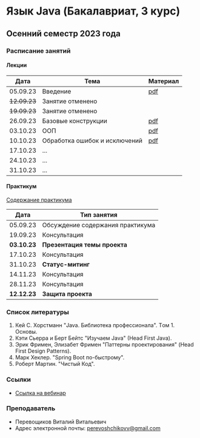 # Язык Java (Бакалавриат, 3 курс)

## Осенний семестр 2023 года

### Расписание занятий

#### Лекции

| Дата         | Тема                                  | Материал                                     |
| ------------ | ------------------------------------- | -------------------------------------------- |
| 05.09.23     | Введение                              | [pdf](lectures/lecture1/slides/lecture1.pdf) |
| ~~12.09.23~~ | Занятие отменено                      |                                              |
| ~~19.09.23~~ | Занятие отменено                      |                                              |
| 26.09.23     | Базовые конструкции                   | [pdf](lectures/lecture2/slides/lecture2.pdf) |
| 03.10.23     | ООП                                   | [pdf](lectures/lecture3/slides/lecture3.pdf) |
| 10.10.23     | Обработка ошибок и исключений         | [pdf](lectures/lecture4/slides/lecture4.pdf) |
| 17.10.23     | ...                                   |                                              |
| 24.10.23     | ...                                   |                                              |
| 31.10.23     | ...                                   |                                              |

#### Практикум

[Содержание практикума](practice/practice.pdf)

| Дата         | Тип занятия                                   |
|--------------|-----------------------------------------------|
| 05.09.23     | Обсуждение содержания практикума              |
| 19.09.23     | Консультация                                  |
| **03.10.23** | **Презентация темы проекта**                  |
| 17.10.23     | Консультация                                  |
| 31.10.23     | **Статус-митинг**                             |
| 14.11.23     | Консультация                                  |
| 28.11.23     | Консультация                                  |
| **12.12.23** | **Защита проекта**                            |

### Список литературы

1. Кей С. Хорстманн "Java. Библиотека профессионала". Tом 1. Основы.
2. Кэти Сьерра и Берт Бейтс "Изучаем Java" (Head First Java).
3. Эрик Фримен, Элизабет Фримен "Паттерны проектирования" (Head First Design Patterns).
4. Марк Хеклер. "Spring Boot по-быстрому".
5. Роберт Мартин. "Чистый Код".

### Ссылки

- [Ссылка на вебинар](https://events.webinar.ru/66889681/1635837856)

### Преподаватель

- Перевощиков Виталий Витальевич
- Адрес электронной почты: <perevoshchikovv@gmail.com>
